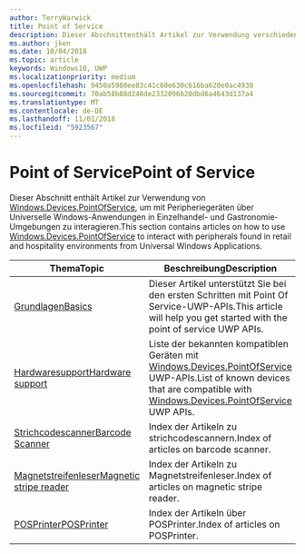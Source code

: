 ```yaml
---
author: TerryWarwick
title: Point of Service
description: Dieser Abschnittenthält Artikel zur Verwendung verschiedener Features des Point-of-Service-Namespace.
ms.author: jken
ms.date: 10/04/2018
ms.topic: article
keywords: Windows10, UWP
ms.localizationpriority: medium
ms.openlocfilehash: 9450a5980ee83c41c60e630c616ba620e0ac4930
ms.sourcegitcommit: 70ab58b88d248de2332096b20dbd6a4643d137a4
ms.translationtype: MT
ms.contentlocale: de-DE
ms.lasthandoff: 11/01/2018
ms.locfileid: "5923567"
---
```

# <a name="point-of-service"></a><span data-ttu-id="153cb-104">Point of Service</span><span class="sxs-lookup"><span data-stu-id="153cb-104">Point of Service</span></span>
<span data-ttu-id="153cb-105">Dieser Abschnitt enthält Artikel zur Verwendung von [Windows.Devices.PointOfService](https://docs.microsoft.com/uwp/api/windows.devices.pointofservice), um mit Peripheriegeräten über Universelle Windows-Anwendungen in Einzelhandel- und Gastronomie-Umgebungen zu interagieren.</span><span class="sxs-lookup"><span data-stu-id="153cb-105">This section contains articles on how to use [Windows.Devices.PointOfService](https://docs.microsoft.com/uwp/api/windows.devices.pointofservice) to interact with peripherals found in retail and hospitality environments from Universal Windows Applications.</span></span>

| <span data-ttu-id="153cb-106">Thema</span><span class="sxs-lookup"><span data-stu-id="153cb-106">Topic</span></span> | <span data-ttu-id="153cb-107">Beschreibung</span><span class="sxs-lookup"><span data-stu-id="153cb-107">Description</span></span> |
|------|------------|
| [<span data-ttu-id="153cb-108">Grundlagen</span><span class="sxs-lookup"><span data-stu-id="153cb-108">Basics</span></span>](pos-basics.md) | <span data-ttu-id="153cb-109">Dieser Artikel unterstützt Sie bei den ersten Schritten mit Point Of Service-UWP-APIs.</span><span class="sxs-lookup"><span data-stu-id="153cb-109">This article will help you get started with the point of service UWP APIs.</span></span> |
| [<span data-ttu-id="153cb-110">Hardwaresupport</span><span class="sxs-lookup"><span data-stu-id="153cb-110">Hardware support</span></span>](pos-device-support.md) | <span data-ttu-id="153cb-111">Liste der bekannten kompatiblen Geräten mit [Windows.Devices.PointOfService](https://aka.ms/pointofservice-api) UWP-APIs.</span><span class="sxs-lookup"><span data-stu-id="153cb-111">List of known devices that are compatible with [Windows.Devices.PointOfService](https://aka.ms/pointofservice-api) UWP APIs.</span></span> |
| [<span data-ttu-id="153cb-112">Strichcodescanner</span><span class="sxs-lookup"><span data-stu-id="153cb-112">Barcode Scanner</span></span>](pos-barcodescanner.md) | <span data-ttu-id="153cb-113">Index der Artikeln zu strichcodescannern.</span><span class="sxs-lookup"><span data-stu-id="153cb-113">Index of articles on barcode scanner.</span></span> |
| [<span data-ttu-id="153cb-114">Magnetstreifenleser</span><span class="sxs-lookup"><span data-stu-id="153cb-114">Magnetic stripe reader</span></span>](pos-magnetic-stripe-reader.md) | <span data-ttu-id="153cb-115">Index der Artikeln zu Magnetstreifenleser.</span><span class="sxs-lookup"><span data-stu-id="153cb-115">Index of articles on magnetic stripe reader.</span></span>
| [<span data-ttu-id="153cb-116">POSPrinter</span><span class="sxs-lookup"><span data-stu-id="153cb-116">POSPrinter</span></span>](pos-printer.md) | <span data-ttu-id="153cb-117">Index der Artikeln über POSPrinter.</span><span class="sxs-lookup"><span data-stu-id="153cb-117">Index of articles on POSPrinter.</span></span> |